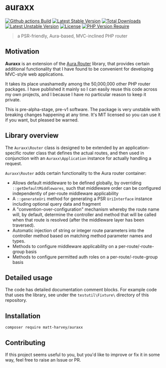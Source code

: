 # auraxx

[![Github actions Build](https://github.com/matt-harvey/auraxx/workflows/tests/badge.svg)](https://github.com/matt-harvey/auraxx/actions/workflows/check.yml)
[![Latest Stable Version](http://poser.pugx.org/matt-harvey/auraxx/v)](https://packagist.org/packages/matt-harvey/auraxx)
[![Total Downloads](http://poser.pugx.org/matt-harvey/auraxx/downloads)](https://packagist.org/packages/matt-harvey/auraxx)
[![Latest Unstable Version](http://poser.pugx.org/matt-harvey/auraxx/v/unstable)](https://packagist.org/packages/matt-harvey/auraxx)
[![License](http://poser.pugx.org/matt-harvey/auraxx/license)](https://packagist.org/packages/matt-harvey/auraxx)
[![PHP Version Require](http://poser.pugx.org/matt-harvey/auraxx/require/php)](https://packagist.org/packages/matt-harvey/auraxx)

> a PSR-friendly, Aura-based, MVC-inclined PHP router

## Motivation

**Auraxx** is an extension of the [Aura.Router](https://github.com/auraphp/Aura.Router)
library, that provides certain additional functionality that I have found to be convenient for developing
MVC-style web applications.

It takes its place unashamedly among the 50,000,000 other PHP router packages. I have published it
mainly so I can easily reuse this code across my own projects, and I because I have no particular
reason to keep it private.

This is pre-alpha-stage, pre-v1 software. The package is very unstable with breaking changes happening at
any time. It's MIT licensed so you can use it if you want, but pleased be warned.

## Library overview

The `Auraxx\Router` class is designed to be extended by an application-specific router class
that defines the actual routes, and then used in conjunction with an `Auraxx\Application` instance for
actually handling a request.

`Auraxx\Router` adds certain functionality to the Aura router container:

* Allows default middleware to be defined globally, by overriding `::getDefaultMiddlewares`,
  such that middleware order can be configured independently of per-route middleware
  applicability
* A `::generateUri` method for generating a PSR `UriInterface` instance including optional
  query data and fragment
* A "convention-over-configuration" mechanism whereby the route name will, by default, determine the
  controller and method that will be called when that route is resolved (after the middleware layer
  has been traversed).
* Automatic injection of string or integer route parameters into the controller method based
  on matching method parameter names and types.
* Methods to configure middleware applicability on a per-route/-route-group basis
* Methods to configure permitted auth roles on a per-route/-route-group basis

## Detailed usage

The code has detailed documentation comment blocks. For example code that uses the library,
see under the `testutil\Fixture\` directory of this repository.

## Installation

```
composer require matt-harvey/auraxx
```

## Contributing

If this project seems useful to you, but you'd like to improve or fix it in some way, feel free
to raise an Issue or PR.

